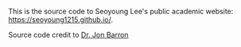 This is the source code to Seoyoung Lee's public academic website: https://seoyoung1215.github.io/.


Source code credit to <a href="https://jonbarron.info/" target="_blank">Dr. Jon Barron </a>
